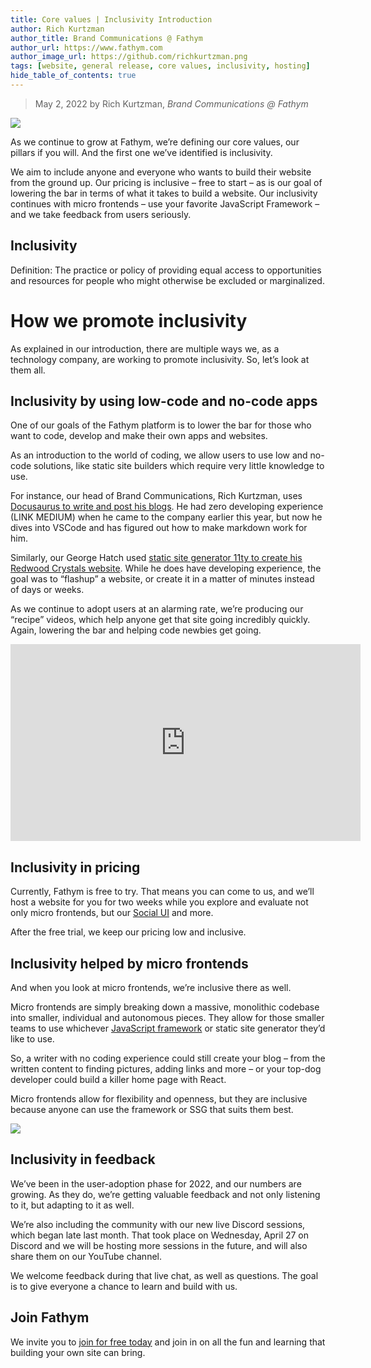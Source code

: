```yaml
---
title: Core values | Inclusivity Introduction
author: Rich Kurtzman
author_title: Brand Communications @ Fathym
author_url: https://www.fathym.com
author_image_url: https://github.com/richkurtzman.png
tags: [website, general release, core values, inclusivity, hosting]
hide_table_of_contents: true
---
```


> May 2, 2022 by Rich Kurtzman, _Brand Communications @ Fathym_

![](/img/inclusivitylogo.jpeg)

As we continue to grow at Fathym, we’re defining our core values, our pillars if you will. And the first one we’ve identified is inclusivity.  

We aim to include anyone and everyone who wants to build their website from the ground up. Our pricing is inclusive – free to start – as is our goal of lowering the bar in terms of what it takes to build a website. Our inclusivity continues with micro frontends – use your favorite JavaScript Framework – and we take feedback from users seriously. 

## Inclusivity 

Definition: The practice or policy of providing equal access to opportunities and resources for people who might otherwise be excluded or marginalized. 

# How we promote inclusivity 

As explained in our introduction, there are multiple ways we, as a technology company, are working to promote inclusivity. So, let’s look at them all.  

## Inclusivity by using low-code and no-code apps 

One of our goals of the Fathym platform is to lower the bar for those who want to code, develop and make their own apps and websites.  

As an introduction to the world of coding, we allow users to use low and no-code solutions, like static site builders which require very little knowledge to use.  

For instance, our head of Brand Communications, Rich Kurtzman, uses [Docusaurus to write and post his blogs](https://www.fathym.com/blog/articles/2022/march/2022-03-16-how-i-blog-in-markdown). He had zero developing experience (LINK MEDIUM) when he came to the company earlier this year, but now he dives into VSCode and has figured out how to make markdown work for him.  

Similarly, our George Hatch used [static site generator 11ty to create his Redwood Crystals website](https://www.fathym.com/blog/articles/2022/february/2022-02-23-flashup-use-case-redwood-crystals). While he does have developing experience, the goal was to “flashup” a website, or create it in a matter of minutes instead of days or weeks.  

As we continue to adopt users at an alarming rate, we’re producing our “recipe” videos, which help anyone get that site going incredibly quickly. Again, lowering the bar and helping code newbies get going.  

<iframe width="560" height="315" src="https://www.youtube.com/embed/CoF3JKY8638" title="YouTube video player" frameborder="0" allow="accelerometer; autoplay; clipboard-write; encrypted-media; gyroscope; picture-in-picture" allowfullscreen></iframe>


## Inclusivity in pricing 

Currently, Fathym is free to try. That means you can come to us, and we’ll host a website for you for two weeks while you explore and evaluate not only micro frontends, but our [Social UI](https://www.fathym.com/blog/articles/2022/march/2022-03-02-introducing-fathyms-social-ui) and more.  

After the free trial, we keep our pricing low and inclusive. 

## Inclusivity helped by micro frontends 

And when you look at micro frontends, we’re inclusive there as well.  

Micro frontends are simply breaking down a massive, monolithic codebase into smaller, individual and autonomous pieces. They allow for those smaller teams to use whichever [JavaScript framework](https://www.fathym.com/blog/articles/2022/february/2022-02-28-angular-vs-react-vs-vue-you-choose) or static site generator they’d like to use.  

So, a writer with no coding experience could still create your blog – from the written content to finding pictures, adding links and more – or your top-dog developer could build a killer home page with React.  

Micro frontends allow for flexibility and openness, but they are inclusive because anyone can use the framework or SSG that suits them best.  

![](/img/MFERAngularSvelteAngularDocu.png)

## Inclusivity in feedback 

We’ve been in the user-adoption phase for 2022, and our numbers are growing. As they do, we’re getting valuable feedback and not only listening to it, but adapting to it as well.  

We’re also including the community with our new live Discord sessions, which began late last month. That took place on Wednesday, April 27 on Discord and we will be hosting more sessions in the future, and will also share them on our YouTube channel.  

We welcome feedback during that live chat, as well as questions. The goal is to give everyone a chance to learn and build with us.  

## Join Fathym 

We invite you to [join for free today](https://www.fathym.com/dashboard) and join in on all the fun and learning that building your own site can bring.  